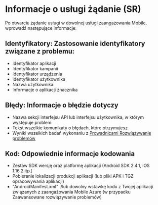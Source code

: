 <properties 
   pageTitle="Azure zaangażowania przenośnych Podręcznik — informacje o żądaniu usługi rozwiązywania problemów" 
   description="Informacje żądanie usługi wymagane przez zespół pomocy technicznej dla Rozwiązywanie problemów z konfiguracją zaangażowania Mobile Azure" 
   services="mobile-engagement" 
   documentationCenter="" 
   authors="piyushjo" 
   manager="dwrede" 
   editor=""/>

<tags
   ms.service="mobile-engagement"
   ms.devlang="na"
   ms.topic="article"
   ms.tgt_pltfrm="mobile-multiple"
   ms.workload="mobile" 
   ms.date="08/19/2016"
   ms.author="piyushjo"/>

# <a name="service-request-sr-information"></a>Informacje o usługi żądanie (SR)

Po otwarciu żądanie usługi w dowolnej usługi zaangażowania Mobile, wprowadź następujące informacje:
 
## <a name="ids-applicable-identifiers-related-to-your-issue"></a>Identyfikatory: Zastosowanie identyfikatory związane z problemu:
- Identyfikator aplikacji
- Identyfikator kampanii
- Identyfikator urządzenia
- Identyfikator użytkownika
- Nazwa użytkownika
- Informacje o aplikacji znacznika
 
## <a name="errors-applicable-error-information"></a>Błędy: Informacje o błędzie dotyczy 
- Nazwa sekcji interfejsu API lub interfejsu użytkownika, w którym występuje problem
- Tekst wszelkie komunikaty o błędach, które otrzymujesz
- Wyniki wszelkich badań wykonaniu z [Prowadnicami Rozwiązywanie problemów](http://go.microsoft.com/fwlink/?LinkId=524382)

## <a name="code-applicable-coding-information"></a>Kod: Odpowiednie informacje kodowania 
- Zestaw SDK wersję oraz platformę aplikacji (Android SDK 2.4.1, iOS 1.16.2 itp.)
- Pobieranie lokalizacji produkcji aplikacji (lub pliki APK i TGZ opracowywania aplikacji)
- "AndroidManifest.xml" i/lub dowolny wstawkę kodu z Twojej aplikacji związanych z zaangażowania Mobile Azure (w przypadku Zaawansowane rozwiązywanie problemów)

 
